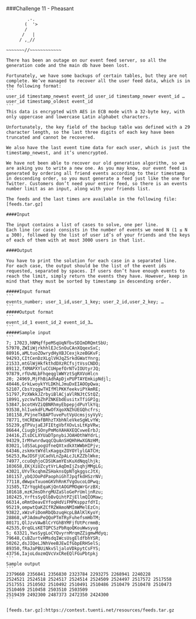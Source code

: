 ###Challenge 11 - Pheasant

            .-.
           (  '>
           /  
          /   |
         / ,_//
~~~~~~~~//'--'~~~~~~~
~~~~~~~//~~~~~~~~~~~~

There has been an outage on our event feed server, so all the generation code and the main db have been lost.

Fortunately, we have some backups of certain tables, but they are not complete. We’ve managed to recover all the user feed data, which is in the following format:
```
user_id timestamp_newest event_id user_id timestamp_newer event_id … user_id timestamp_oldest event_id
```
This data is encrypted with AES in ECB mode with a 32-byte key, with only uppercase and lowercase Latin alphabet characters.

Unfortunately, the key field of the backup table was defined with a 29 character length, so the last three digits of each key have been truncated and cannot be recovered.

We also have the last event time data for each user, which is just the timestamp_newest, and it’s unencrypted.

We have not been able to recover our old generation algorithm, so we are asking you to write a new one. As you may know, our event feed is generated by ordering all friend events according to their timestamp in descending order, so you must generate a feed just like the one for Twitter. Customers don’t need your entire feed, so there is an events number limit as an input, along with your friends list.

The feeds and the last times are available in the following file: [feeds.tar.gz]

####Input

The input contains a list of cases to solve, one per line.
Each line (or case) consists in the number of events we need N (1 ≤ N ≤ 300), followed by the list of user id’s of your friends and the keys of each of them with at most 3000 users in that list.

####Output

You have to print the solution for each case in a separated line.
For each case, the output should be the list of the event ids requested, separated by spaces. If users don’t have enough events to reach the limit, simply return the events they have. However, keep in mind that they must be sorted by timestamp in descending order.

#####Input format
```
events_number; user_1_id,user_1_key; user_2_id,user_2_key; …
```
#####Output format
```
event_id_1 event_id_2 event_id_3…
```
#####Sample input
```
7; 17023,hNMqffpeMSqUqNfbvSDImDRQmtSbU; 57970,ZWIiWjrkhhlEJcSnOuCAnXQqexSxC; 88916,aMLtuoZOwrydHyXBJCexjkzeBGKvF; 94293,CItCenDzXLglVHJqZSrkdGWatYnrg; 21533,mtGlWjHkfkthdDXzRCfsjtVssCNDO; 89112,fXMAPXYluCCUHpefOrNTvIOUtyrJQ; 97879,rfUvNLbFhqeqglWWYztSgRXVoHlcn
20; 24969,MjFhBiAdhApDjxPUPTAYEmkipNdjl; 40446,GrkLwoykYYLDKhLJmuDxEIAOOpQwa; 52107,CbsYzqgwTHIfMlPKKfeekviPYAmRE; 51797,PzXWkkJZrbyiBlACjaVlRNJtCStQZ; 18991,yzcVwTbZhPZNKEbdEusitxTfiGPIg; 53847,bcotHVZiQBNRhmyEbpepjdPuYlkYq; 93538,hlIuekdFLMwOfXqoXNZhUEGQhcfrs; 101158,PVjneTkBAPTuvePutVpUcmsjsyVyV; 78771,tHCREWafBRhzTXbhNleVkeSgWLvYW; 55239,gTPVujaEJFIEtgVbfXOvLsLtKpVRw; 86644,CiugbjSOnyPmMoXAHAXEQCvweErbJ; 24416,ZlsDCLXYUaDTpnybiJOAHOthWYdrL; 94329,IrMYwnrdwqqCQuAnSHQHhHwXGNzHM; 83021,ldSSaLpogUfneQXtxdkXtWWbHIPjv; 64346,zskHxtWYdlxKagqxZOYOYlylGATCH; 56253,RwJDSFjUCadVLnZpALcJLKZZblWke; 74977,ccuOqhjoCDSUKamYEsKuXdNqqlhjk; 103658,EKjXiUZcytVrLAqDmIjZsqhjMMgLG; 43021,UYvTkcqhmZSHaknsQpNTgkggscJtX; 101157,ybQJOoPdPaophiGhTJpqfkdHSzrNV; 77118,dWwpxTxuomGKVhRnKfVgOucoLOPwq; 31585,TZrYqgkEqaKjQntAOGPMOqWrGrzBX; 101618,mzKJmsDhrgMUZaSloGePrUmljnRzu; 102425,YrftsSyQlbBvQihtPZjEllmQIOMaw; 66314,oRmtDeavEYfoqHdViFMPKsppzfdYI; 95219,ompwtQaKZCfRZWAmoNMImWMelEzCn; 93822,xWzvFiDomRbQbzuqHcpLBAlKlKyoY; 28868,vPJAdmuPeQQoPTmTRyFuhefsmHbTM; 80171,QlJzvVAwBlCrYGhBYMFjfUtPcrmmB; 42535,OrqGLsKETQPCSzPbRqoQKouWwsyug
5; 63321,YwsSygLoCYQvyrnMrqmZZigmwMdyq; 79648,CsBZurtvHMsdqIWcsUsgEldfbhYSR; 50262,dsJIQeLJNhVeeBJEwIfGbpERHSelS; 89350,fRaJaPBUiNkvSljaloVDkpytCsFYS; 43756,IajoLdozmQVcVxCReEQlFGuPbtpkj
```
Sample output
```
2379660 2356841 2356830 2323784 2293275 2268941 2240228
2524521 2524518 2524517 2524514 2524509 2524497 2517572 2517558 2517551 2510502 2510492 2510491 2510486 2510479 2510478 2510473 2510469 2510458 2503510 2503509
2519439 2492300 2487373 2472350 2424300
```

[feeds.tar.gz]:https://contest.tuenti.net/resources/feeds.tar.gz
